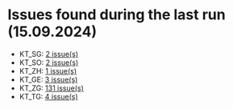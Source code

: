 # Issues found during the last run (15.09.2024)

- KT_SG: [2 issue(s)](tools/KT_SG_errors.csv)
- KT_SO: [2 issue(s)](tools/KT_SO_errors.csv)
- KT_ZH: [1 issue(s)](tools/KT_ZH_errors.csv)
- KT_GE: [3 issue(s)](tools/KT_GE_errors.csv)
- KT_ZG: [131 issue(s)](tools/KT_ZG_errors.csv)
- KT_TG: [4 issue(s)](tools/KT_TG_errors.csv)
